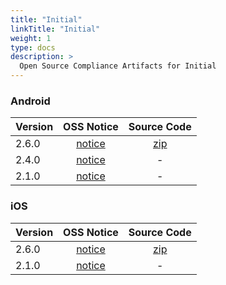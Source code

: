 ```yaml
---
title: "Initial"
linkTitle: "Initial"
weight: 1
type: docs
description: >
  Open Source Compliance Artifacts for Initial
---
```


### Android

| Version | OSS Notice | Source Code |
|---|:---:|:---:|
| 2.6.0 | [notice](https://opensource.sktelecom.com/compliance_artifacts/initial/android/2.6.0/initial_android_2.6.0_OSS_Notice.html)  | [zip](https://opensource.sktelecom.com/compliance_artifacts/initial/android/2.6.0/initial_opensource.zip) |
| 2.4.0 | [notice](https://opensource.sktelecom.com/compliance_artifacts/initial/android/2.4.0/initial_android_2.4.0_OSS_Notice.html)  | - |
| 2.1.0 | [notice](https://opensource.sktelecom.com/compliance_artifacts/initial/android/2.1.0/initial_android_2_1_0_OSS_Notice.html)  | - |
### iOS

| Version | OSS Notice | Source Code |
|---|:---:|:---:|
| 2.6.0 | [notice](https://opensource.sktelecom.com/compliance_artifacts/initial/ios/2.6.0/initial_iOS_2.6.0_OSS_Notice.html)  | [zip](https://opensource.sktelecom.com/compliance_artifacts/initial/ios/2.6.0/initial_opensource.zip) |
| 2.1.0 | [notice](https://opensource.sktelecom.com/compliance_artifacts/initial/ios/2.1.0/initial_IOS_2_1_0_OSSNotice.html)  | - |